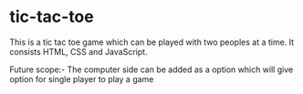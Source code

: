 # tic-tac-toe
This is a tic tac toe game which can be played with two peoples at a time. It consists HTML, CSS and JavaScript.
<br>
<p>Future scope:-
The computer side can be added as a option which will give option for single player to play a game</p>

